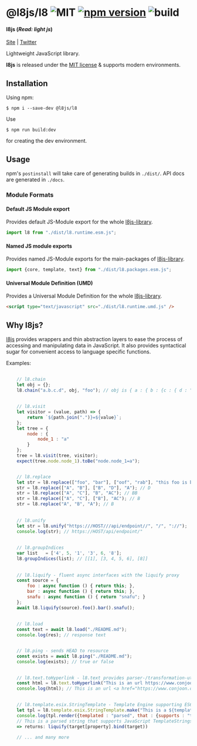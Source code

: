 # @l8js/l8 ![MIT](https://img.shields.io/npm/l/@l8js/l8) [![npm version](https://badge.fury.io/js/@l8js%2Fl8.svg)](https://npmjs.org/@l8js/l8) ![build](https://github.com/l8js/l8/actions/workflows/run.tests.yml/badge.svg) 

#### l8js (_Read: light js_)

[Site](https://github.com/l8js/l8) |
[Twitter](https://twitter.com/ThorstenSuckow)

Lightweight JavaScript library.

**l8js** is released under the [MIT license](https://github.com/l8js/l8/blob/main/LICENSE.txt) & supports modern environments.


## Installation

Using npm:
```shell
$ npm i --save-dev @l8js/l8
```

Use
```shell
$ npm run build:dev
```
for creating the dev environment.

## Usage
npm's `postinstall` will take care of generating builds in `./dist/`. API docs are generated in `./docs`.

### Module Formats
#### Default JS Module export
Provides default JS-Module export for the whole [l8js-library](https://github.com/l8js/l8).

```javascript
import l8 from "./dist/l8.runtime.esm.js";
```


#### Named JS module exports
Provides named JS-Module exports for the main-packages of [l8js-library](https://github.com/l8js/l8).

```javascript
import {core, template, text} from "./dist/l8.packages.esm.js";
```


#### Universal Module Definition (UMD)
Provides a Universal Module Definition for the whole [l8js-library](https://github.com/l8js/l8).

```html
<script type="text/javascript" src="./dist/l8.runtime.umd.js" />
```

## Why l8js?
[l8js](https://github.com/l8js/l8) provides wrappers and thin abstraction layers to ease the process of accessing and
manipulating data in JavaScript. It also provides syntactical sugar for convenient access to language
specific functions.

Examples:
```javascript
    
    // l8.chain
    let obj = {};
    l8.chain("a.b.c.d", obj, "foo"); // obj is { a : { b : {c : { d : "foo"}}}}
    
    
    // l8.visit
    let visitor = (value, path) => {
        return `${path.join(".")}=${value}`;
    };
    let tree = {
        node : {
            node_1 : "a"
        }
    };
    tree = l8.visit(tree, visitor);
    expect(tree.node.node_1).toBe("node.node_1=a");


    // l8.replace
    let str = l8.replace(["foo", "bar"], ["oof", "rab"], "this foo is bar"); // this oof is rab
    str = l8.replace(["A", "B"], ["B", "D"], "A"); // D
    str = l8.replace(["A", "C"], "B", "AC"); // BB
    str = l8.replace(["A", "C"], ["B"], "AC"); // B
    str = l8.replace("A", "B", "A"); // B    
    
    
    // l8.unify
    let str = l8.unify("https:///HOST///api/endpoint//", "/", "://");
    console.log(str); // https://HOST/api/endpoint/"
    
    
    // l8.groupIndices
    var list   = ['4', 5, '1', '3', 6, '8'];
    l8.groupIndices(list); // [[1], [3, 4, 5, 6], [8]]
    
    
    // l8.liquify - fluent async interfaces with the liquify proxy  
    const source = {
        foo : async function () { return this; },
        bar : async function () { return this; },
        snafu : async function () { return "snafu"; }
    };
    await l8.liquify(source).foo().bar().snafu();
    
    
    // l8.load
    const text = await l8.load("./README.md");
    console.log(res); // response text


    // l8.ping - sends HEAD to resource
    const exists = await l8.ping("./README.md");
    console.log(exists); // true or false
    

    // l8.text.toHyperlink - l8.text provides parser-/transformation-utilities 
    const html = l8.text.toHyperlink("This is an url https://www.conjoon.org and it is not clickable");
    console.log(html); // This is an url <a href="https://www.conjoon.org">https://www.conjoon.org</a> and it is not clickable

    
    // l8.template.esix.StringTemplate - Template Engine supporting ES6 String Templates.
    let tpl = l8.template.esix.StringTemplate.make("This is a ${templated} string ${that.supports} JavaScript TemplateStrings");
    console.log(tpl.render({templated : "parsed", that : {supports : "that supports"}}));
    // This is a parsed string that supports JavaScript TemplateStrings
    => returns: liquify(target[property].bind(target))
    
    // ... and many more
```